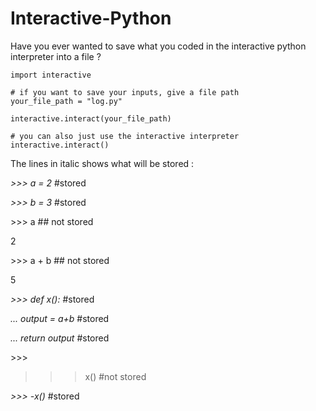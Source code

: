 # Interactive-Python
Have you ever wanted to save what you coded in the interactive python interpreter into a file ?

```
import interactive

# if you want to save your inputs, give a file path
your_file_path = "log.py" 

interactive.interact(your_file_path)

# you can also just use the interactive interpreter 
interactive.interact()
```

The lines in italic shows what will be stored :

*>>> a = 2* #stored

*>>> b = 3* #stored

\>>> a ## not stored

2

\>>> a + b ## not stored

5

*>>> def x():* #stored

*...   output = a+b* #stored

*...   return output* #stored

\>>>

>>> x() #not stored

*>>> -x()* #stored
